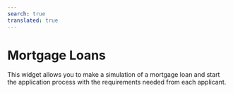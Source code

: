```yaml
---
search: true
translated: true
---
```


# Mortgage Loans

This widget allows you to make a simulation of a mortgage loan and start the application process with the requirements needed from each applicant.

<iframe id="widgetFrame" src="https://widgets.modyo.com/personas/retail-mortgage-loan" width="100%"  frameBorder="0" style="visibility:hidden;overflow:auto;margin-top:20px;"/>

| Feature | Description |
|-----|-----|
| Loan Amount | Enters the loan amount that they want to simulate and apply for. |
| Down payment | Enters the down payment amount to be included in the application. |
| Property type | Chooses the property type that they wish to purchase with the loan. |
| Loan Term | Chooses the number of years over which loan payments will be made. |
| Grace Period | Selects a grace period of non-payment in months that the customer wishes to add into their simulation. |
| Insurance | Chooses which insurances to include in the mortgage loan simulation. |
| Simulation Summary | Presents general information about the mortgage loan simulation carried out. Includes total cost of the loan, the term in number of years, monthly payment amount, respective interest rates and financing percentages. |
| Simulation Details | Displays the details of the mortgage loan simulation. Includes the loan amount, term, down payment, monthly payment amount, property type, taxes, insurance and expenses, among others. |
| Apply for Loan | Allows customers to confirm the simulation and begin their application for the mortgage loan with your institution. |

<script>

  export default {
    mounted() {

      function setIframeHeightCO(id, ht) {
          var ifrm = document.getElementById(id);
          if(ifrm) {
            ifrm.style.visibility = 'hidden';
            // some IE versions need a bit added or scrollbar appears
            ifrm.style.height = ht + 4 + "px";
            ifrm.style.visibility = 'visible';
          }
      }


      // iframed document sends its height using postMessage
      function handleDocHeightMsg(e) {
          // check origin
          if ( e.origin === 'https://widgets.modyo.com' ) {
              // parse data
              var data = JSON.parse( e.data );

              console.log('data:', data)
              // check data object
              if ( data['docHeight'] ) {
                  setIframeHeightCO( 'widgetFrame', data['docHeight'] );
              } else {
                  setIframeHeightCO( 'widgetFrame', 700 );
              }
          }
      }

      // assign message handler
      if ( window.addEventListener ) {
          window.addEventListener('message', handleDocHeightMsg, false);
      }
    }
  }

</script>
